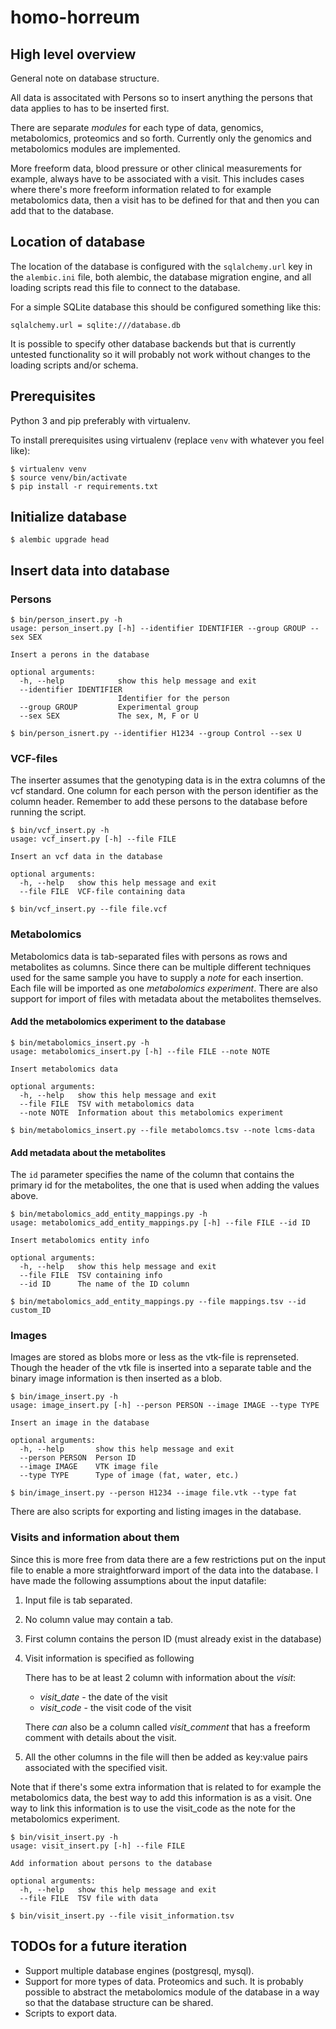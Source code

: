 # homo-horreum

## High level overview

General note on database structure.

All data is associtated with Persons so to insert anything the persons that
data applies to has to be inserted first.

There are separate _modules_ for each type of data, genomics, metabolomics,
proteomics and so forth. Currently only the genomics and metabolomics modules
are implemented.

More freeform data, blood pressure or other clinical measurements for example,
always have to be associated with a visit. This includes cases where there's
more freeform information related to for example metabolomics data, then a
visit has to be defined for that and then you can add that to the database.


## Location of database

The location of the database is configured with the `sqlalchemy.url` key in
the `alembic.ini` file, both alembic, the database migration engine, and all
loading scripts read this file to connect to the database.

For a simple SQLite database this should be configured something like this:

```
sqlalchemy.url = sqlite:///database.db
```

It is possible to specify other database backends but that is currently
untested functionality so it will probably not work without changes to the
loading scripts and/or schema.

## Prerequisites

Python 3 and pip preferably with virtualenv.

To install prerequisites using virtualenv (replace `venv` with whatever you
feel like):

```shell
$ virtualenv venv
$ source venv/bin/activate
$ pip install -r requirements.txt
```


## Initialize database

```shell
$ alembic upgrade head
```

## Insert data into database

### Persons

```shell
$ bin/person_insert.py -h
usage: person_insert.py [-h] --identifier IDENTIFIER --group GROUP --sex SEX

Insert a perons in the database

optional arguments:
  -h, --help            show this help message and exit
  --identifier IDENTIFIER
                        Identifier for the person
  --group GROUP         Experimental group
  --sex SEX             The sex, M, F or U
```

```shell
$ bin/person_isnert.py --identifier H1234 --group Control --sex U
```

### VCF-files

The inserter assumes that the genotyping data is in the extra columns of the
vcf standard. One column for each person with the person identifier as the
column header. Remember to add these persons to the database before running
the script.

```shell
$ bin/vcf_insert.py -h
usage: vcf_insert.py [-h] --file FILE

Insert an vcf data in the database

optional arguments:
  -h, --help   show this help message and exit
  --file FILE  VCF-file containing data
```

```shell
$ bin/vcf_insert.py --file file.vcf
```

### Metabolomics

Metabolomics data is tab-separated files with persons as rows and metabolites
as columns. Since there can be multiple different techniques used for the same
sample you have to supply a _note_ for each insertion. Each file will be
imported as one _metabolomics experiment_. There are also support for import
of files with metadata about the metabolites themselves.


#### Add the metabolomics experiment to the database

```shell
$ bin/metabolomics_insert.py -h
usage: metabolomics_insert.py [-h] --file FILE --note NOTE

Insert metabolomics data

optional arguments:
  -h, --help   show this help message and exit
  --file FILE  TSV with metabolomics data
  --note NOTE  Information about this metabolomics experiment
```

```shell
$ bin/metabolomics_insert.py --file metabolomcs.tsv --note lcms-data
```

#### Add metadata about the metabolites

The `id` parameter specifies the name of the column that contains the primary
id for the metabolites, the one that is used when adding the values above.

```shell
$ bin/metabolomics_add_entity_mappings.py -h
usage: metabolomics_add_entity_mappings.py [-h] --file FILE --id ID

Insert metabolomics entity info

optional arguments:
  -h, --help   show this help message and exit
  --file FILE  TSV containing info
  --id ID      The name of the ID column
```

```shell
$ bin/metabolomics_add_entity_mappings.py --file mappings.tsv --id custom_ID
```


### Images

Images are stored as blobs more or less as the vtk-file is reprenseted. Though
the header of the vtk file is inserted into a separate table and the binary
image information is then inserted as a blob.

```shell
$ bin/image_insert.py -h
usage: image_insert.py [-h] --person PERSON --image IMAGE --type TYPE

Insert an image in the database

optional arguments:
  -h, --help       show this help message and exit
  --person PERSON  Person ID
  --image IMAGE    VTK image file
  --type TYPE      Type of image (fat, water, etc.)
```

```shell
$ bin/image_insert.py --person H1234 --image file.vtk --type fat
```

There are also scripts for exporting and listing images in the database.

### Visits and information about them

Since this is more free from data there are a few restrictions put on the input
file to enable a more straightforward import of the data into the database. I
have made the following assumptions about the input datafile:

 1. Input file is tab separated.
 2. No column value may contain a tab.
 3. First column contains the person ID (must already exist in the database)
 4. Visit information is specified as following

    There has to be at least 2 column with information about the _visit_:
     * _visit_date_ - the date of the visit
     * _visit_code_ - the visit code of the visit

    There _can_ also be a column called _visit_comment_ that has a freeform
    comment with details about the visit.
 5. All the other columns in the file will then be added as key:value pairs
    associated with the specified visit.

Note that if there's some extra information that is related to for example the
metabolomics data, the best way to add this information is as a visit. One way
to link this information is to use the visit_code as the note for the
metabolomics experiment.

```shell
$ bin/visit_insert.py -h
usage: visit_insert.py [-h] --file FILE

Add information about persons to the database

optional arguments:
  -h, --help   show this help message and exit
  --file FILE  TSV file with data
```

```shell
$ bin/visit_insert.py --file visit_information.tsv
```

## TODOs for a future iteration

* Support multiple database engines (postgresql, mysql).
* Support for more types of data. Proteomics and such. It is probably possible
  to abstract the metabolomics module of the database in a way so that the
  database structure can be shared.
* Scripts to export data.

